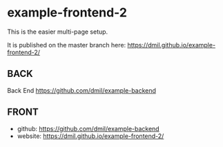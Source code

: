 # example-frontend-2

This is the easier multi-page setup.

It is published on the master branch here: https://dmil.github.io/example-frontend-2/

## BACK
Back End https://github.com/dmil/example-backend

## FRONT
- github: https://github.com/dmil/example-backend
- website: https://dmil.github.io/example-frontend-2/
